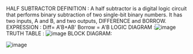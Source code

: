 HALF SUBTRACTOR 
DEFINITION :
A half subtractor is a digital logic circuit that performs binary subtraction of two single-bit binary numbers. 
It has two inputs, A and B, and two outputs, DIFFERENCE and BORROW.
EXPRESSION :
Diff= A'B+AB'
Borrow = A'B
LOGIC DIAGRAM :![image](https://github.com/user-attachments/assets/d4cc4379-b474-46ce-884c-be3aeb176712)
TRUTH TABLE :
![image](https://github.com/user-attachments/assets/0a81860b-d7c9-4d1e-ad44-fcfc6e6c638b)
BLOCK DIAGRAM:

![image](https://github.com/user-attachments/assets/c5f65bde-b3b9-4163-b5b3-16180a690b72)




